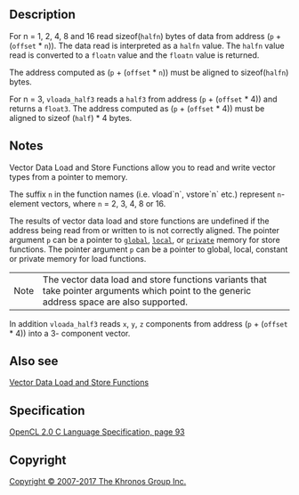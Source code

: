 
## Description

For n = 1, 2, 4, 8 and 16 read sizeof(`halfn`) bytes of data from
address (`p` + (`offset` \* `n`)). The data read is interpreted as a
`halfn` value. The `halfn` value read is converted to a `floatn` value
and the `floatn` value is returned.

The address computed as (`p` + (`offset` \* `n`)) must be aligned to
sizeof(`halfn`) bytes.

For n = 3, `vloada_half3` reads a `half3` from address (`p` + (`offset`
\* 4)) and returns a `float3`. The address computed as (`p` + (`offset`
\* 4)) must be aligned to sizeof (`half`) \* 4 bytes.

## Notes

Vector Data Load and Store Functions allow you to read and write vector
types from a pointer to memory.

The suffix `n` in the function names (i.e. vload\`n\`, vstore\`n\` etc.)
represent `n`-element vectors, where `n` = 2, 3, 4, 8 or 16.

The results of vector data load and store functions are undefined if the
address being read from or written to is not correctly aligned. The
pointer argument `p` can be a pointer to [`global`](global.html),
[`local`](local.html), or [`private`](private.html) memory for store
functions. The pointer argument `p` can be a pointer to global, local,
constant or private memory for load functions.

|   |   |
---|---|
|  Note                              |  The vector data load and store      functions variants that take        pointer arguments which point to    the generic address space are       also supported.                   |

In addition `vloada_half3` reads `x`, `y`, `z` components from address
(`p` + (`offset` \* 4)) into a 3- component vector.

## Also see

[Vector Data Load and Store
Functions](vectorDataLoadandStoreFunctions.html)

## Specification

[OpenCL 2.0 C Language Specification, page
93](https://www.khronos.org/registry/cl/specs/opencl-2.0-openclc.pdf#page=93)

## Copyright

[Copyright © 2007-2017 The Khronos Group Inc.](copyright.html)

